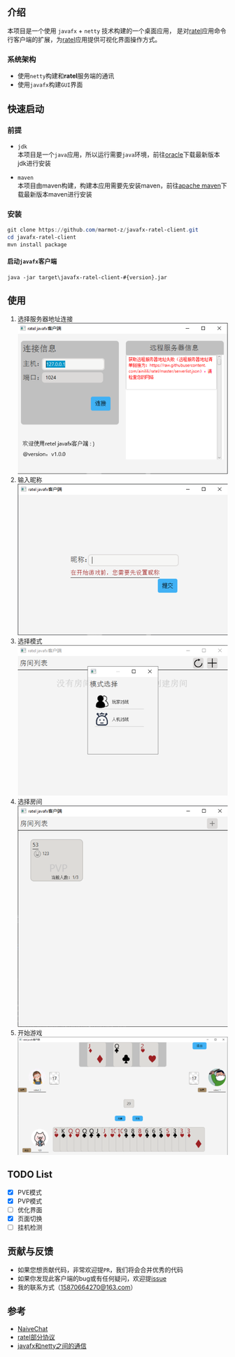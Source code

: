 ## 介绍
本项目是一个使用 `javafx` + `netty` 技术构建的一个桌面应用，
是对[ratel](https://github.com/ainilili/ratel)应用命令行客户端的扩展，为[ratel](https://github.com/ainilili/ratel)应用提供可视化界面操作方式。

### 系统架构
* 使用`netty`构建和**ratel**服务端的通讯
* 使用`javafx`构建`GUI`界面

## 快速启动
### 前提
* `jdk`  
本项目是一个`java`应用，所以运行需要`java`环境，前往[oracle](https://www.oracle.com/java/technologies/java-downloads.html)下载最新版本jdk进行安装

* `maven`  
本项目由maven构建，构建本应用需要先安装maven，前往[apache maven](https://maven.apache.org)下载最新版本maven进行安装

### 安装
```powershell
git clone https://github.com/marmot-z/javafx-ratel-client.git
cd javafx-ratel-client
mvn install package
```

#### 启动`javafx`客户端
```shell
java -jar target\javafx-ratel-client-#{version}.jar
```

## 使用
1. 选择服务器地址连接  
![连接服务器](images/connect.png)  
2. 输入昵称  
![输入昵称](images/input-nickname.png)  
3. 选择模式  
![选择模式](images/select-modal.png)  
4. 选择房间  
![选择房间](images/choose-room.png)  
5. 开始游戏  
![开始游戏](images/play.png)  

## TODO List
- [X] PVE模式  
- [X] PVP模式  
- [ ] 优化界面    
- [X] 页面切换  
- [ ] 挂机检测

## 贡献与反馈
- 如果您想贡献代码，非常欢迎提``PR``，我们将会合并优秀的代码
- 如果你发现此客户端的bug或有任何疑问，欢迎提[issue](https://github.com/marmot-z/javafx-ratel-client/issues)
- 我的联系方式（15870664270@163.com）

## 参考
* [NaiveChat](https://github.com/fuzhengwei/NaiveChat)
* [ratel部分协议](https://github.com/ainilili/ratel/blob/master/PROTOCO_CN.md)
* [javafx和netty之间的通信](./javafx-netty-communication.md)
